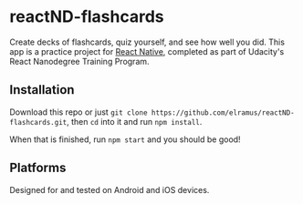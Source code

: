 # reactND-flashcards
Create decks of flashcards, quiz yourself, and see how well you did. 
This app is a practice project for [React Native](https://github.com/facebook/react-native), completed as part of Udacity's React Nanodegree Training Program.

## Installation
Download this repo or just ```git clone https://github.com/elramus/reactND-flashcards.git```, then ```cd``` into it and run ```npm install```.

When that is finished, run ```npm start``` and you should be good!

## Platforms
Designed for and tested on Android and iOS devices.
